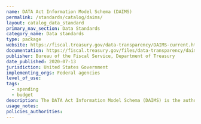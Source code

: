 ```yaml
---
name: DATA Act Information Model Schema (DAIMS)
permalink: /standards/catalog/daims/
layout: catalog_data_standard
primary_nav_section: Data Standards
category_name: Data standards 
type: package
website: https://fiscal.treasury.gov/data-transparency/DAIMS-current.html
documentation: https://fiscal.treasury.gov/files/data-transparency/daims-documents-v2.0.zip
publisher: Bureau of the Fiscal Service, Department of Treasury
date_published: 2020-07-13
jurisdiction: United States Government
implementing_orgs: Federal agencies
level_of_use:
tags:
  - spending
  - budget
description: The DATA Act Information Model Schema (DAIMS) is the authoritative source for the terms, definitions, formats, and structures for hundreds of distinct data elements that tell the story of how federal dollars are spent. DAIMS gives federal agencies guidance about what data to report to Treasury, where to get that data, and how to submit it.
usage_notes:
policies_authorities:
---
```




